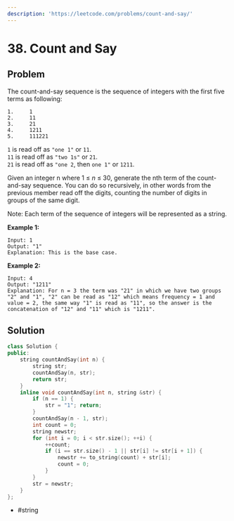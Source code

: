 ```yaml
---
description: 'https://leetcode.com/problems/count-and-say/'
---
```


# 38. Count and Say

## Problem

The count-and-say sequence is the sequence of integers with the first five terms as following:

```text
1.     1
2.     11
3.     21
4.     1211
5.     111221
```

`1` is read off as `"one 1"` or `11`.  
 `11` is read off as `"two 1s"` or `21`.  
 `21` is read off as `"one 2`, then `one 1"` or `1211`.

Given an integer n where 1 ≤ _n_ ≤ 30, generate the nth term of the count-and-say sequence. You can do so recursively, in other words from the previous member read off the digits, counting the number of digits in groups of the same digit.

Note: Each term of the sequence of integers will be represented as a string.

**Example 1:**

```text
Input: 1
Output: "1"
Explanation: This is the base case.
```

**Example 2:**

```text
Input: 4
Output: "1211"
Explanation: For n = 3 the term was "21" in which we have two groups "2" and "1", "2" can be read as "12" which means frequency = 1 and value = 2, the same way "1" is read as "11", so the answer is the concatenation of "12" and "11" which is "1211".
```

## Solution

```cpp
class Solution {
public:
    string countAndSay(int n) {
        string str;
        countAndSay(n, str);
        return str;
    }
    inline void countAndSay(int n, string &str) {
        if (n == 1) {
            str = "1"; return;
        }
        countAndSay(n - 1, str);
        int count = 0;
        string newstr;
        for (int i = 0; i < str.size(); ++i) {
            ++count;
            if (i == str.size() - 1 || str[i] != str[i + 1]) {
                newstr += to_string(count) + str[i];
                count = 0;
            }
        }
        str = newstr;
    }
};
```

* \#string


